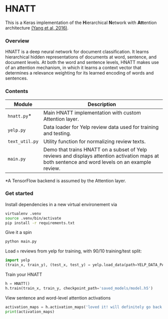 # HNATT
This is a Keras implementation of the **H**ierarchical **N**etwork with **Att**ention architecture [(Yang et al, 2016)](http://www.cs.cmu.edu/~./hovy/papers/16HLT-hierarchical-attention-networks.pdf). 

### Overview
HNATT is a deep neural network for document classification. It learns hierarchical hidden representations of documents at word, sentence, and document levels. At both the word and sentence levels, HNATT makes use of an attention mechanism, in which it learns a context vector that determines a relevance weighting for its learned encoding of words and sentences. 

### Contents
| Module | Description |
| ------ | ------ |
| `hnatt.py`* | Main HNATT implementation with custom Attention layer. |
| `yelp.py` | Data loader for Yelp review data used for training and testing. |
| `text_util.py` | Utility function for normalizing review texts. |
| `main.py` | Demo that trains HNATT on a subset of Yelp reviews and displays attention activation maps at both sentence and word levels on an example review. |
*A TensorFlow backend is assumed by the Attention layer.

### Get started
Install dependencies in a new virtual environement via
```bash
virtualenv .venv
source .venv/bin/activate
pip install -r requirements.txt
```

Give it a spin
```bash
python main.py
```

Load `n` reviews from yelp for training, with 90/10 training/test split:
```python
import yelp
(train_x, train_y), (test_x, test_y) = yelp.load_data(path=YELP_DATA_PATH, size=1e5, train_ratio=0.9)
```

Train your HNATT
```python
h = HNATT()
h.train(train_x, train_y, checkpoint_path='saved_models/model.h5')
```

View sentence and word-level attention activations
```python
activation_maps = h.activation_maps('loved it! will definitely go back again.')
print(activation_maps)
```